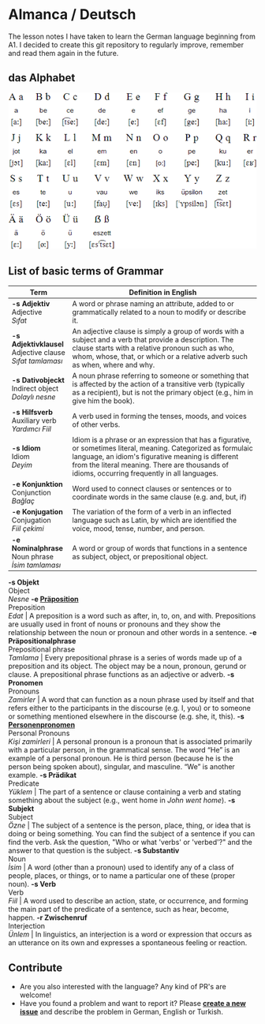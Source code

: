 # Almanca / Deutsch
The lesson notes I have taken to learn the German language beginning from A1. I decided to create this git repository to regularly improve, remember and read them again in the future.

## das Alphabet
![German Alphabet](_assets/german_abc.gif)

## List of basic terms of Grammar

Term | Definition in English
--- | ---
**-s Adjektiv**<br>Adjective<br>_Sıfat_ | A word or phrase naming an attribute, added to or grammatically related to a noun to modify or describe it.
**-s Adjektivklausel**<br>Adjective clause<br>_Sıfat tamlaması_ | An adjective clause is simply a group of words with a subject and a verb that provide a description. The clause starts with a relative pronoun such as who, whom, whose, that, or which or a relative adverb such as when, where and why.
**-s Dativobjeckt**<br>Indirect object<br>_Dolaylı nesne_ | A noun phrase referring to someone or something that is affected by the action of a transitive verb (typically as a recipient), but is not the primary object (e.g., him in give him the book).
**-s Hilfsverb**<br>Auxiliary verb<br>_Yardımcı Fiil_ | A verb used in forming the tenses, moods, and voices of other verbs.
**-s Idiom**<br>Idiom<br>_Deyim_ | Idiom is a phrase or an expression that has a figurative, or sometimes literal, meaning. Categorized as formulaic language, an idiom's figurative meaning is different from the literal meaning. There are thousands of idioms, occurring frequently in all languages.
**-e Konjunktion**<br>Conjunction<br>_Bağlaç_ | Word used to connect clauses or sentences or to coordinate words in the same clause (e.g. and, but, if)
**-e Konjugation**<br>Conjugation<br>_Fiil çekimi_ | The variation of the form of a verb in an inflected language such as Latin, by which are identified the voice, mood, tense, number, and person.
**-e Nominalphrase**<br>Noun phrase<br>_İsim tamlaması_ | A word or group of words that functions in a sentence as subject, object, or prepositional object.
**-s Objekt**<br>Object<br>_Nesne_
**-e [Präposition](Grammatik/Präpositionen/Präpositionen.md)**<br>Preposition<br>_Edat_ | A preposition is a word such as after, in, to, on, and with. Prepositions are usually used in front of nouns or pronouns and they show the relationship between the noun or pronoun and other words in a sentence.
**-e Präpositionalphrase**<br>Prepositional phrase<br>_Tamlama_ | Every prepositional phrase is a series of words made up of a preposition and its object. The object may be a noun, pronoun, gerund or clause. A prepositional phrase functions as an adjective or adverb.
**-s Pronomen**<br>Pronouns<br>_Zamirler_ | A word that can function as a noun phrase used by itself and that refers either to the participants in the discourse (e.g. I, you) or to someone or something mentioned elsewhere in the discourse (e.g. she, it, this).
**-s [Personenpronomen](Grammatik/Personalpronomen.md)**<br>Personal Pronouns<br>_Kişi zamirleri_ | A personal pronoun is a pronoun that is associated primarily with a particular person, in the grammatical sense. The word “He” is an example of a personal pronoun. He is third person (because he is the person being spoken about), singular, and masculine. “We” is another example.
**-s Prädikat**<br>Predicate<br>_Yüklem_ | The part of a sentence or clause containing a verb and stating something about the subject (e.g., went home in _John went home_).
**-s Subjekt**<br>Subject<br>_Özne_ | The subject of a sentence is the person, place, thing, or idea that is doing or being something. You can find the subject of a sentence if you can find the verb. Ask the question, "Who or what 'verbs' or 'verbed'?" and the answer to that question is the subject.
**-s Substantiv**<br>Noun<br>_İsim_ | A word (other than a pronoun) used to identify any of a class of people, places, or things, or to name a particular one of these (proper noun).
**-s Verb**<br>Verb<br>_Fiil_ | A word used to describe an action, state, or occurrence, and forming the main part of the predicate of a sentence, such as hear, become, happen.
**-r Zwischenruf**<br>Interjection<br>_Ünlem_ | In linguistics, an interjection is a word or expression that occurs as an utterance on its own and expresses a spontaneous feeling or reaction.


## Contribute
 - Are you also interested with the language? Any kind of PR's are welcome!
 - Have you found a problem and want to report it? Please **[create a new issue](https://github.com/edigu/almanca/issues/new)** and describe the problem in German, English or Turkish.
